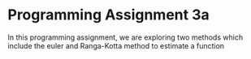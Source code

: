 # Programming Assignment 3a
 In this programming assignment, we are exploring two methods which include the euler and Ranga-Kotta method to estimate a function
